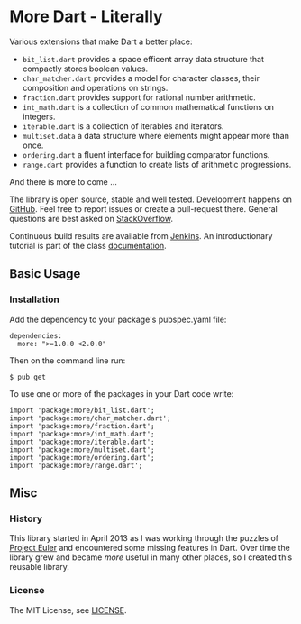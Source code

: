 More Dart - Literally
=====================

Various extensions that make Dart a better place:

- `bit_list.dart` provides a space efficent array data structure that compactly
  stores boolean values.
- `char_matcher.dart` provides a model for character classes, their composition
  and operations on strings.
- `fraction.dart` provides support for rational number arithmetic.
- `int_math.dart` is a collection of common mathematical functions on integers.
- `iterable.dart` is a collection of iterables and iterators.
- `multiset.data` a data structure where elements might appear more than once.
- `ordering.dart` a fluent interface for building comparator functions.
- `range.dart` provides a function to create lists of arithmetic
  progressions.

And there is more to come ...

The library is open source, stable and well tested. Development happens on [GitHub](http://github.com/renggli/dart-more). Feel free to report issues or create a pull-request there. General questions are best asked on [StackOverflow](http://stackoverflow.com/questions/tagged/dart-more).

Continuous build results are available from [Jenkins](http://jenkins.lukas-renggli.ch/job/dart-more/). An introductionary tutorial is part of the class [documentation](http://jenkins.lukas-renggli.ch/job/dart-more/javadoc/).


Basic Usage
-----------

### Installation

Add the dependency to your package's pubspec.yaml file:

    dependencies:
      more: ">=1.0.0 <2.0.0"

Then on the command line run:

    $ pub get

To use one or more of the packages in your Dart code write:

    import 'package:more/bit_list.dart';
    import 'package:more/char_matcher.dart';
    import 'package:more/fraction.dart';
    import 'package:more/int_math.dart';
    import 'package:more/iterable.dart';
    import 'package:more/multiset.dart';
    import 'package:more/ordering.dart';
    import 'package:more/range.dart';


Misc
----

### History

This library started in April 2013 as I was working through the puzzles of [Project Euler](https://projecteuler.net/) and encountered some missing features in Dart. Over time the library grew and became _more_ useful in many other places, so I created this reusable library.

### License

The MIT License, see [LICENSE](LICENSE).